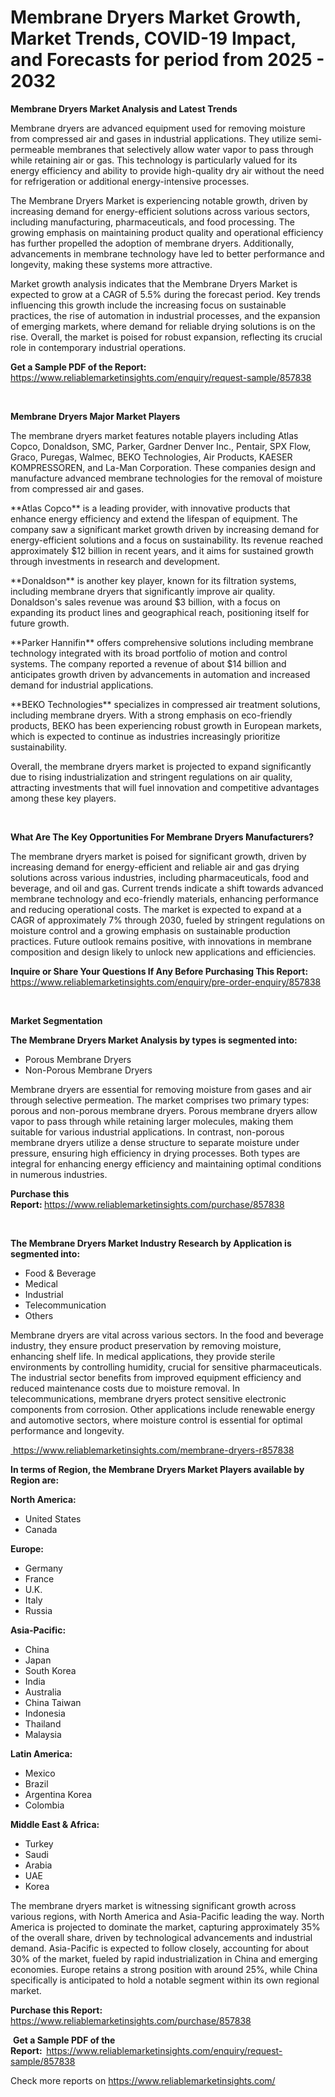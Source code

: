 <p><h1>Membrane Dryers Market Growth, Market Trends, COVID-19 Impact, and Forecasts for period from 2025 - 2032</h1></p><p><strong>Membrane Dryers Market Analysis and Latest Trends</strong></p>
<p><p>Membrane dryers are advanced equipment used for removing moisture from compressed air and gases in industrial applications. They utilize semi-permeable membranes that selectively allow water vapor to pass through while retaining air or gas. This technology is particularly valued for its energy efficiency and ability to provide high-quality dry air without the need for refrigeration or additional energy-intensive processes.</p><p>The Membrane Dryers Market is experiencing notable growth, driven by increasing demand for energy-efficient solutions across various sectors, including manufacturing, pharmaceuticals, and food processing. The growing emphasis on maintaining product quality and operational efficiency has further propelled the adoption of membrane dryers. Additionally, advancements in membrane technology have led to better performance and longevity, making these systems more attractive.</p><p>Market growth analysis indicates that the Membrane Dryers Market is expected to grow at a CAGR of 5.5% during the forecast period. Key trends influencing this growth include the increasing focus on sustainable practices, the rise of automation in industrial processes, and the expansion of emerging markets, where demand for reliable drying solutions is on the rise. Overall, the market is poised for robust expansion, reflecting its crucial role in contemporary industrial operations.</p></p>
<p><strong>Get a Sample PDF of the Report:&nbsp;</strong> <a href="https://www.reliablemarketinsights.com/enquiry/request-sample/857838?utm_campaign=2182&utm_medium=2&utm_source=Github&utm_content=ia&utm_term=17022025&utm_id=membrane-dryers">https://www.reliablemarketinsights.com/enquiry/request-sample/857838</a></p>
<p>&nbsp;</p>
<p><strong>Membrane Dryers Major Market Players</strong></p>
<p><p>The membrane dryers market features notable players including Atlas Copco, Donaldson, SMC, Parker, Gardner Denver Inc., Pentair, SPX Flow, Graco, Puregas, Walmec, BEKO Technologies, Air Products, KAESER KOMPRESSOREN, and La-Man Corporation. These companies design and manufacture advanced membrane technologies for the removal of moisture from compressed air and gases.</p><p>**Atlas Copco** is a leading provider, with innovative products that enhance energy efficiency and extend the lifespan of equipment. The company saw a significant market growth driven by increasing demand for energy-efficient solutions and a focus on sustainability. Its revenue reached approximately $12 billion in recent years, and it aims for sustained growth through investments in research and development.</p><p>**Donaldson** is another key player, known for its filtration systems, including membrane dryers that significantly improve air quality. Donaldson's sales revenue was around $3 billion, with a focus on expanding its product lines and geographical reach, positioning itself for future growth.</p><p>**Parker Hannifin** offers comprehensive solutions including membrane technology integrated with its broad portfolio of motion and control systems. The company reported a revenue of about $14 billion and anticipates growth driven by advancements in automation and increased demand for industrial applications.</p><p>**BEKO Technologies** specializes in compressed air treatment solutions, including membrane dryers. With a strong emphasis on eco-friendly products, BEKO has been experiencing robust growth in European markets, which is expected to continue as industries increasingly prioritize sustainability.</p><p>Overall, the membrane dryers market is projected to expand significantly due to rising industrialization and stringent regulations on air quality, attracting investments that will fuel innovation and competitive advantages among these key players.</p></p>
<p>&nbsp;</p>
<p><strong>What Are The Key Opportunities For Membrane Dryers Manufacturers?</strong></p>
<p><p>The membrane dryers market is poised for significant growth, driven by increasing demand for energy-efficient and reliable air and gas drying solutions across various industries, including pharmaceuticals, food and beverage, and oil and gas. Current trends indicate a shift towards advanced membrane technology and eco-friendly materials, enhancing performance and reducing operational costs. The market is expected to expand at a CAGR of approximately 7% through 2030, fueled by stringent regulations on moisture control and a growing emphasis on sustainable production practices. Future outlook remains positive, with innovations in membrane composition and design likely to unlock new applications and efficiencies.</p></p>
<p><strong>Inquire or Share Your Questions If Any Before Purchasing This Report:</strong> <a href="https://www.reliablemarketinsights.com/enquiry/pre-order-enquiry/857838?utm_campaign=2182&utm_medium=2&utm_source=Github&utm_content=ia&utm_term=17022025&utm_id=membrane-dryers">https://www.reliablemarketinsights.com/enquiry/pre-order-enquiry/857838</a></p>
<p>&nbsp;</p>
<p><strong>Market Segmentation</strong></p>
<p><strong>The Membrane Dryers Market Analysis by types is segmented into:</strong></p>
<p><ul><li>Porous Membrane Dryers</li><li>Non-Porous Membrane Dryers</li></ul></p>
<p><p>Membrane dryers are essential for removing moisture from gases and air through selective permeation. The market comprises two primary types: porous and non-porous membrane dryers. Porous membrane dryers allow vapor to pass through while retaining larger molecules, making them suitable for various industrial applications. In contrast, non-porous membrane dryers utilize a dense structure to separate moisture under pressure, ensuring high efficiency in drying processes. Both types are integral for enhancing energy efficiency and maintaining optimal conditions in numerous industries.</p></p>
<p><strong>Purchase this Report:&nbsp;</strong><a href="https://www.reliablemarketinsights.com/purchase/857838?utm_campaign=2182&utm_medium=2&utm_source=Github&utm_content=ia&utm_term=17022025&utm_id=membrane-dryers">https://www.reliablemarketinsights.com/purchase/857838</a></p>
<p>&nbsp;</p>
<p><strong>The Membrane Dryers Market Industry Research by Application is segmented into:</strong></p>
<p><ul><li>Food & Beverage</li><li>Medical</li><li>Industrial</li><li>Telecommunication</li><li>Others</li></ul></p>
<p><p>Membrane dryers are vital across various sectors. In the food and beverage industry, they ensure product preservation by removing moisture, enhancing shelf life. In medical applications, they provide sterile environments by controlling humidity, crucial for sensitive pharmaceuticals. The industrial sector benefits from improved equipment efficiency and reduced maintenance costs due to moisture removal. In telecommunications, membrane dryers protect sensitive electronic components from corrosion. Other applications include renewable energy and automotive sectors, where moisture control is essential for optimal performance and longevity.</p></p>
<p><a href="https://www.reliablemarketinsights.com/membrane-dryers-r857838?utm_campaign=2182&utm_medium=2&utm_source=Github&utm_content=ia&utm_term=17022025&utm_id=membrane-dryers">&nbsp;https://www.reliablemarketinsights.com/membrane-dryers-r857838</a></p>
<p><strong>In terms of Region, the Membrane Dryers Market Players available by Region are:</strong></p>
<p>
    <p> <strong> North America: </strong>
        <ul>
            <li>United States</li>
            <li>Canada</li>
        </ul>
        </p> 
    <p> <strong> Europe: </strong>
        <ul>
            <li>Germany</li>
            <li>France</li>
            <li>U.K.</li>
            <li>Italy</li>
            <li>Russia</li>
        </ul>
        </p> 
    <p> <strong> Asia-Pacific: </strong>
        <ul>
            <li>China</li>
            <li>Japan</li>
            <li>South Korea</li>
            <li>India</li>
            <li>Australia</li>
            <li>China Taiwan</li>
            <li>Indonesia</li>
            <li>Thailand</li>
            <li>Malaysia</li>
        </ul>
        </p> 
    <p> <strong> Latin America: </strong>
        <ul>
            <li>Mexico</li>
            <li>Brazil</li>
            <li>Argentina Korea</li>
            <li>Colombia</li>
        </ul>
        </p> 
    <p> <strong> Middle East & Africa: </strong>
        <ul>
            <li>Turkey</li>
            <li>Saudi</li>
            <li>Arabia</li>
            <li>UAE</li>
            <li>Korea</li>
        </ul>
    </p>
    </p>
<p><p>The membrane dryers market is witnessing significant growth across various regions, with North America and Asia-Pacific leading the way. North America is projected to dominate the market, capturing approximately 35% of the overall share, driven by technological advancements and industrial demand. Asia-Pacific is expected to follow closely, accounting for about 30% of the market, fueled by rapid industrialization in China and emerging economies. Europe retains a strong position with around 25%, while China specifically is anticipated to hold a notable segment within its own regional market.</p></p>
<p><strong>Purchase this Report: </strong><a href="https://www.reliablemarketinsights.com/purchase/857838?utm_campaign=2182&utm_medium=2&utm_source=Github&utm_content=ia&utm_term=17022025&utm_id=membrane-dryers">https://www.reliablemarketinsights.com/purchase/857838</a></p>
<p>&nbsp;<strong>Get a Sample PDF of the Report:&nbsp;&nbsp;</strong><a href="https://www.reliablemarketinsights.com/enquiry/request-sample/857838?utm_campaign=2182&utm_medium=2&utm_source=Github&utm_content=ia&utm_term=17022025&utm_id=membrane-dryers">https://www.reliablemarketinsights.com/enquiry/request-sample/857838</a></p>
<p><strong></strong></p>
<p>Check more reports on <a href="https://www.reliablemarketinsights.com/?utm_campaign=2182&utm_medium=2&utm_source=Github&utm_content=ia&utm_term=17022025&utm_id=membrane-dryers">https://www.reliablemarketinsights.com/</a></p>